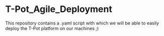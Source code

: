 # T-Pot_Agile_Deployment
This repository contains a .yaml script with which we will be able to easily deploy the T-Pot platform on our machines ;)
